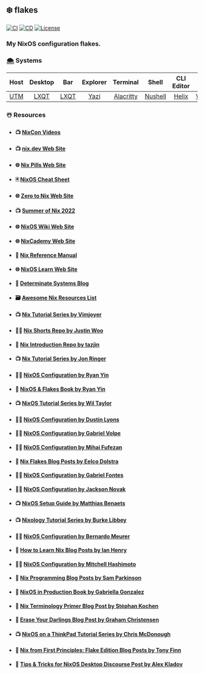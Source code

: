 ## :snowflake: **flakes**

[![CI][ci-shield]][ci-url]
[![CD][cd-shield]][cd-url]
[![License][license-shield]][license-url]

### My NixOS configuration flakes.

### :cloud_with_snow: Systems

|   Host    |  Desktop   |    Bar     |  Explorer  |    Terminal     |     Shell     | CLI Editor  |  GUI Editor  |
|:---------:|:----------:|:----------:|:----------:|:---------------:|:-------------:|:-----------:|:------------:|
| [UTM][vm] | [LXQT][lq] | [LXQT][lq] | [Yazi][yz] | [Alacritty][at] | [Nushell][ns] | [Helix][he] | [VSCode][he] |

### :snowman_with_snow: Resources

- #### :tv: [NixCon Videos](https://www.youtube.com/@NixCon/playlists)

- #### :tv: [nix.dev Web Site](https://nix.dev/)

- #### :globe_with_meridians: [Nix Pills Web Site](https://nixos.org/guides/nix-pills/)

- #### :black_joker: [NixOS Cheat Sheet](https://nixos.wiki/index.php?title=Cheatsheet&useskin=vector)

- #### :globe_with_meridians: [Zero to Nix Web Site](https://zero-to-nix.com/)

- #### :tv: [Summer of Nix 2022](https://www.youtube.com/playlist?list=PLt4-_lkyRrOMWyp5G-m_d1wtTcbBaOxZk)

- #### :globe_with_meridians: [NixOS Wiki Web Site](https://nixos.wiki/)

- #### :globe_with_meridians: [NixCademy Web Site](https://nixcademy.com/)

- #### :book: [Nix Reference Manual](https://nixos.org/manual/nix/stable/language/)

- #### :globe_with_meridians: [NixOS Learn Web Site](https://nixos.org/learn.html)

- #### :thought_balloon: [Determinate Systems Blog](https://determinate.systems/#blog)

- #### :card_file_box: [Awesome Nix Resources List](https://github.com/nix-community/awesome-nix)

- #### :tv: [Nix Tutorial Series by Vimjoyer](https://www.youtube.com/playlist?list=PLko9chwSoP-15ZtZxu64k_CuTzXrFpxPE)

- #### :man_technologist: [Nix Shorts Repo by Justin Woo](https://github.com/justinwoo/nix-shorts/)

- #### :thought_balloon: [Nix Introduction Repo by tazjin](https://code.tvl.fyi/about/nix/nix-1p)

- #### :tv: [Nix Tutorial Series by Jon Ringer](https://www.youtube.com/user/elitespartan117j27/videos)

- #### :man_technologist: [NixOS Configuration by Ryan Yin](https://github.com/ryan4yin/nix-config)

- #### :book: [NixOS & Flakes Book by Ryan Yin](https://nixos-and-flakes.thiscute.world/)

- #### :tv: [NixOS Tutorial Series by Wil Taylor](https://www.youtube.com/playlist?list=PL-saUBvIJzOkjAw_vOac75v-x6EzNzZq-)

- #### :man_technologist: [NixOS Configuration by Dustin Lyons](https://github.com/dustinlyons/nixos-config)

- #### :man_technologist: [NixOS Configuration by Gabriel Volpe](https://github.com/gvolpe/nix-config)

- #### :man_technologist: [NixOS Configuration by Mihai Fufezan](https://github.com/fufexan/dotfiles)

- #### :thought_balloon: [Nix Flakes Blog Posts by Eelco Dolstra](https://www.tweag.io/blog/2020-05-25-flakes/)

- #### :man_technologist: [NixOS Configuration by Gabriel Fontes](https://github.com/Misterio77/nix-config)

- #### :man_technologist: [NixOS Configuration by Jackson Novak](https://gitlab.com/Oglo12/nixos-config)

- #### :tv: [NixOS Setup Guide by Matthias Benaets](https://www.youtube.com/watch?v=AGVXJ-TIv3Y&t=4s)

- #### :tv: [Nixology Tutorial Series by Burke Libbey](https://www.youtube.com/playlist?list=PLRGI9KQ3_HP_OFRG6R-p4iFgMSK1t5BHs)

- #### :man_technologist: [NixOS Configuration by Bernardo Meurer](https://github.com/lovesegfault/nix-config)

- #### :thought_balloon: [How to Learn Nix Blog Posts by Ian Henry](https://ianthehenry.com/posts/how-to-learn-nix/)

- #### :man_technologist: [NixOS Configuration by Mitchell Hashimoto](https://github.com/mitchellh/nixos-config)

- #### :thought_balloon: [Nix Programming Blog Posts by Sam Parkinson](https://www.sam.today/blog/environments-with-nix-shell-learning-nix-pt-1/)

- #### :book: [NixOS in Production Book by Gabriella Gonzalez](https://leanpub.com/nixos-in-production)

- #### :thought_balloon: [Nix Terminology Primer Blog Post by Stéphan Kochen](https://stephank.nl/p/2020-06-01-a-nix-primer-by-a-newcomer.html)

- #### :thought_balloon: [Erase Your Darlings Blog Post by Graham Christensen](https://grahamc.com/blog/erase-your-darlings/)

- #### :tv: [NixOS on a ThinkPad Tutorial Series by Chris McDonough](https://www.youtube.com/playlist?list=PLa01scHy0YEmg8trm421aYq4OtPD8u1SN)

- #### :thought_balloon: [Nix from First Principles: Flake Edition Blog Posts by Tony Finn](https://tonyfinn.com/blog/nix-from-first-principles-flake-edition/)

- #### :thought_balloon: [Tips & Tricks for NixOS Desktop Discourse Post by Alex Kladov](https://discourse.nixos.org/t/tips-tricks-for-nixos-desktop/28488)

<!-- MARKDOWN LINKS -->

[ci-shield]: https://img.shields.io/github/actions/workflow/status/tensorush/flakes/ci.yaml?branch=main&style=for-the-badge&logo=github&label=CI&labelColor=black
[ci-url]: https://github.com/tensorush/flakes/blob/main/.github/workflows/ci.yaml
[cd-shield]: https://img.shields.io/github/actions/workflow/status/tensorush/flakes/cd.yaml?branch=main&style=for-the-badge&logo=github&label=CD&labelColor=black
[cd-url]: https://github.com/tensorush/flakes/blob/main/.github/workflows/cd.yaml
[license-shield]: https://img.shields.io/github/license/tensorush/flakes.svg?style=for-the-badge&labelColor=black
[license-url]: https://github.com/tensorush/flakes/blob/main/LICENSE.md

[vm]: hosts/utm/
[lq]: https://github.com/lxqt/lxqt
[wb]: https://github.com/Alexays/Waybar
[yz]: https://github.com/sxyazi/yazi
[at]: https://github.com/alacritty/alacritty
[ns]: https://github.com/nushell/nushell
[he]: https://github.com/helix-editor/helix
